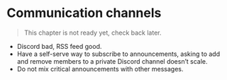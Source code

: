 # Communication channels

> This chapter is not ready yet, check back later.

* Discord bad, RSS feed good.
* Have a self-serve way to subscribe to announcements,
  asking to add and remove members to a private Discord channel doesn’t scale.
* Do not mix critical announcements with other messages.
